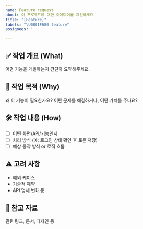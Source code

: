 ```yaml
---
name: Feature request
about: 이 프로젝트에 대한 아이디어를 제안하세요
title: "[Feature]"
labels: "\U0001F680 feature"
assignees: ''

---
```


## ✅ 작업 개요 (What)
어떤 기능을 개발하는지 간단히 요약해주세요.

## 🎯 작업 목적 (Why)
왜 이 기능이 필요한가요? 어떤 문제를 해결하거나, 어떤 가치를 주나요?

## 🛠️ 작업 내용 (How)
- [ ] 어떤 화면/API/기능인지
- [ ] 처리 방식 (예: 로그인 상태 확인 후 토큰 저장)
- [ ] 예상 동작 방식 or 로직 흐름

## ⚠️ 고려 사항
- 예외 케이스
- 기술적 제약
- API 명세 변화 등

## 📎 참고 자료
관련 링크, 문서, 디자인 등